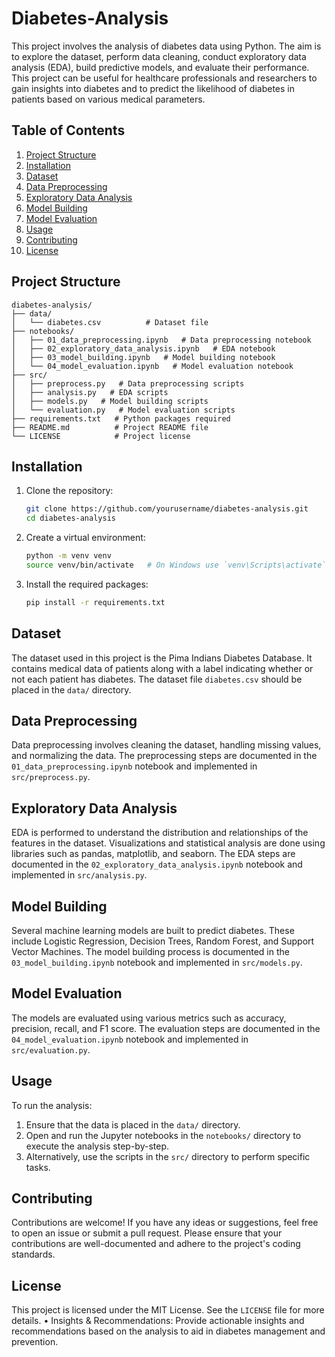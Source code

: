 # Diabetes-Analysis
This project involves the analysis of diabetes data using Python. The aim is to explore the dataset, perform data cleaning, conduct exploratory data analysis (EDA), build predictive models, and evaluate their performance. This project can be useful for healthcare professionals and researchers to gain insights into diabetes and to predict the likelihood of diabetes in patients based on various medical parameters.

## Table of Contents
1. [Project Structure](#project-structure)
2. [Installation](#installation)
3. [Dataset](#dataset)
4. [Data Preprocessing](#data-preprocessing)
5. [Exploratory Data Analysis](#exploratory-data-analysis)
6. [Model Building](#model-building)
7. [Model Evaluation](#model-evaluation)
8. [Usage](#usage)
9. [Contributing](#contributing)
10. [License](#license)

## Project Structure
```
diabetes-analysis/
├── data/
│   └── diabetes.csv          # Dataset file
├── notebooks/
│   ├── 01_data_preprocessing.ipynb   # Data preprocessing notebook
│   ├── 02_exploratory_data_analysis.ipynb   # EDA notebook
│   ├── 03_model_building.ipynb   # Model building notebook
│   └── 04_model_evaluation.ipynb   # Model evaluation notebook
├── src/
│   ├── preprocess.py   # Data preprocessing scripts
│   ├── analysis.py   # EDA scripts
│   ├── models.py   # Model building scripts
│   └── evaluation.py   # Model evaluation scripts
├── requirements.txt   # Python packages required
├── README.md          # Project README file
└── LICENSE            # Project license
```

## Installation
1. Clone the repository:
    ```bash
    git clone https://github.com/yourusername/diabetes-analysis.git
    cd diabetes-analysis
    ```

2. Create a virtual environment:
    ```bash
    python -m venv venv
    source venv/bin/activate   # On Windows use `venv\Scripts\activate`
    ```

3. Install the required packages:
    ```bash
    pip install -r requirements.txt
    ```

## Dataset
The dataset used in this project is the Pima Indians Diabetes Database. It contains medical data of patients along with a label indicating whether or not each patient has diabetes. The dataset file `diabetes.csv` should be placed in the `data/` directory.

## Data Preprocessing
Data preprocessing involves cleaning the dataset, handling missing values, and normalizing the data. The preprocessing steps are documented in the `01_data_preprocessing.ipynb` notebook and implemented in `src/preprocess.py`.

## Exploratory Data Analysis
EDA is performed to understand the distribution and relationships of the features in the dataset. Visualizations and statistical analysis are done using libraries such as pandas, matplotlib, and seaborn. The EDA steps are documented in the `02_exploratory_data_analysis.ipynb` notebook and implemented in `src/analysis.py`.

## Model Building
Several machine learning models are built to predict diabetes. These include Logistic Regression, Decision Trees, Random Forest, and Support Vector Machines. The model building process is documented in the `03_model_building.ipynb` notebook and implemented in `src/models.py`.

## Model Evaluation
The models are evaluated using various metrics such as accuracy, precision, recall, and F1 score. The evaluation steps are documented in the `04_model_evaluation.ipynb` notebook and implemented in `src/evaluation.py`.

## Usage
To run the analysis:
1. Ensure that the data is placed in the `data/` directory.
2. Open and run the Jupyter notebooks in the `notebooks/` directory to execute the analysis step-by-step.
3. Alternatively, use the scripts in the `src/` directory to perform specific tasks.

## Contributing
Contributions are welcome! If you have any ideas or suggestions, feel free to open an issue or submit a pull request. Please ensure that your contributions are well-documented and adhere to the project's coding standards.

## License
This project is licensed under the MIT License. See the `LICENSE` file for more details.
	•	Insights & Recommendations: Provide actionable insights and recommendations based on the analysis to aid in diabetes management and prevention.
